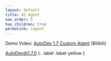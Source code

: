 ```yaml
---
layout: default
title: AI Agent
nav_order: 5
has_children: true
permalink: /agent
---
```


Demo Video: [AutoDev 1.7 Custom Agent](https://www.bilibili.com/video/BV1Hx42127En/) (Bilibili)

AutoDev@1.7.0
{: .label .label-yellow }

